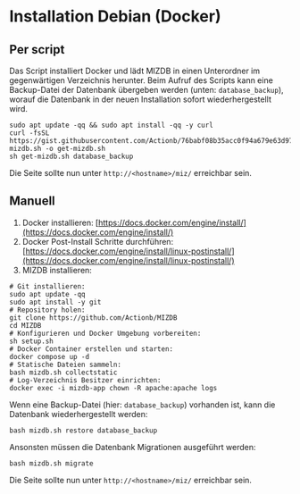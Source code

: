 Installation Debian (Docker)
=======

## Per script

Das Script installiert Docker und lädt MIZDB in einen Unterordner im gegenwärtigen Verzeichnis herunter.
Beim Aufruf des Scripts kann eine Backup-Datei der Datenbank übergeben werden (unten: `database_backup`), worauf die
Datenbank in der neuen Installation sofort wiederhergestellt wird.

```shell
sudo apt update -qq && sudo apt install -qq -y curl
curl -fsSL https://gist.githubusercontent.com/Actionb/76babf08b35acc0f94a679e63d979d3a/raw/706b9c22efc46200d066e6307b861868ad9ed359/get-mizdb.sh -o get-mizdb.sh
sh get-mizdb.sh database_backup
```

Die Seite sollte nun unter `http://<hostname>/miz/` erreichbar sein.

## Manuell

1. Docker installieren: [https://docs.docker.com/engine/install/](https://docs.docker.com/engine/install/)
2. Docker Post-Install Schritte
   durchführen: [https://docs.docker.com/engine/install/linux-postinstall/](https://docs.docker.com/engine/install/linux-postinstall/)
3. MIZDB installieren:

```shell
# Git installieren:
sudo apt update -qq 
sudo apt install -y git
# Repository holen:
git clone https://github.com/Actionb/MIZDB 
cd MIZDB
# Konfigurieren und Docker Umgebung vorbereiten:
sh setup.sh
# Docker Container erstellen und starten: 
docker compose up -d
# Statische Dateien sammeln:
bash mizdb.sh collectstatic
# Log-Verzeichnis Besitzer einrichten:
docker exec -i mizdb-app chown -R apache:apache logs
```

Wenn eine Backup-Datei (hier: `database_backup`) vorhanden ist, kann die Datenbank wiederhergestellt werden:

```shell
bash mizdb.sh restore database_backup
```

Ansonsten müssen die Datenbank Migrationen ausgeführt werden:

```shell
bash mizdb.sh migrate
```

Die Seite sollte nun unter `http://<hostname>/miz/` erreichbar sein.
